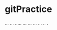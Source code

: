 # gitPractice
... ... .....   ...  ...     ...            ...                    ..                 .

